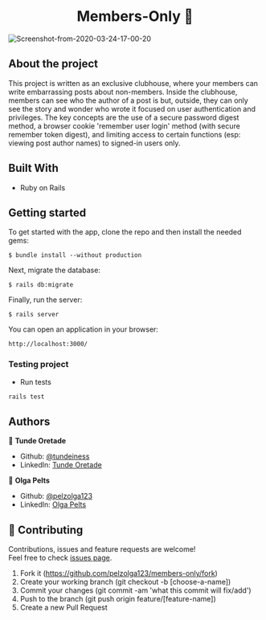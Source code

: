 <h1 align="center">Members-Only 👋</h1>

<img src="https://i.ibb.co/YXCTpxw/Screenshot-from-2020-03-24-17-00-20.png" alt="Screenshot-from-2020-03-24-17-00-20" border="0">

## About the project
This project is written as an exclusive clubhouse, where your members can write embarrassing posts about non-members. Inside the clubhouse, members can see who the author of a post is but, outside, they can only see the story and wonder who wrote it focused on user authentication and privileges. The key concepts are the use of a secure password digest method, a browser cookie 'remember user login' method (with secure remember token digest), and limiting access to certain functions (esp: viewing post author names) to signed-in users only. 

## Built With
* Ruby on Rails

## Getting started

To get started with the app, clone the repo and then install the needed gems:

```$ bundle install --without production```

Next, migrate the database:

```$ rails db:migrate```

Finally, run the server:

```$ rails server```

You can open an application in your browser:

```http://localhost:3000/```

### Testing project
* Run tests

```sh
rails test
```

## Authors

👤 **Tunde Oretade**
   - Github: [@tundeiness](https://github.com/tundeiness)
   - LinkedIn: [Tunde Oretade](https://www.linkedin.com/in/tundeoretade/)
   
👤 **Olga Pelts**
   - Github: [@pelzolga123](https://github.com/pelzolga123)
   - LinkedIn: [Olga Pelts](https://www.linkedin.com/in/olga-pelts/)

## 🤝 Contributing

Contributions, issues and feature requests are welcome!<br />Feel free to check [issues page](https://github.com/pelzolga123/members-only/issues).

1. Fork it (https://github.com/pelzolga123/members-only/fork)
2. Create your working branch (git checkout -b [choose-a-name])
3. Commit your changes (git commit -am 'what this commit will fix/add')
4. Push to the branch (git push origin feature/[feature-name])
5. Create a new Pull Request
